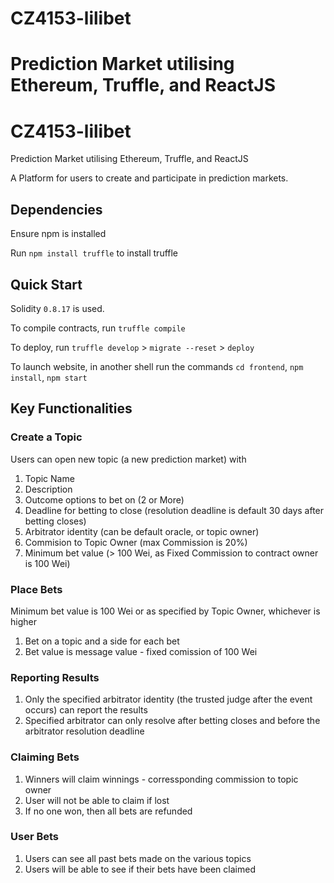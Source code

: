 # CZ4153-lilibet
Prediction Market utilising Ethereum, Truffle, and ReactJS
=======
# CZ4153-lilibet
Prediction Market utilising Ethereum, Truffle, and ReactJS

A Platform for users to create and participate in prediction markets. 

## Dependencies
Ensure npm is installed

Run `npm install truffle` to install truffle

## Quick Start
Solidity `0.8.17` is used.

To compile contracts, run `truffle compile`

To deploy, run
`truffle develop` > `migrate --reset` > `deploy`

To launch website, in another shell run the commands `cd frontend`, `npm install`, `npm start`

## Key Functionalities

### Create a Topic
Users can open new topic (a new prediction market) with 
1. Topic Name
2. Description
3. Outcome options to bet on (2 or More)
4. Deadline for betting to close (resolution deadline is default 30 days after betting closes)
5. Arbitrator identity (can be default oracle, or topic owner)
6. Commision to Topic Owner (max Commission is 20%)
7. Minimum bet value (> 100 Wei, as Fixed Commission to contract owner is 100 Wei)

### Place Bets
Minimum bet value is 100 Wei or as specified by Topic Owner, whichever is higher
1. Bet on a topic and a side for each bet
2. Bet value is message value - fixed comission of 100 Wei

### Reporting Results
1. Only the specified arbitrator identity (the trusted judge after the event occurs) can report the results
2. Specified arbitrator can only resolve after betting closes and before the arbitrator resolution deadline

### Claiming Bets
1. Winners will claim winnings - corressponding commission to topic owner
2. User will not be able to claim if lost
3. If no one won, then all bets are refunded

### User Bets
1. Users can see all past bets made on the various topics
2. Users will be able to see if their bets have been claimed

